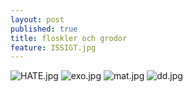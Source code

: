 ```yaml
---
layout: post
published: true
title: floskler och grodor
feature: ISSIGT.jpg
---
```

![HATE.jpg]({{site.baseurl}}/assets/images/posts/HATE.jpg)
![exo.jpg]({{site.baseurl}}/assets/images/posts/exo.jpg)
![mat.jpg]({{site.baseurl}}/assets/images/posts/mat.jpg)
![dd.jpg]({{site.baseurl}}/assets/images/posts/dd.jpg)
